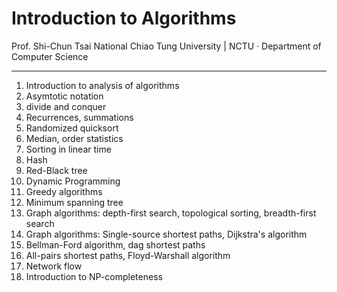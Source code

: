 # Introduction to Algorithms 

Prof. Shi-Chun Tsai
National Chiao Tung University | NCTU · Department of Computer Science

---
1. Introduction to analysis of algorithms
2. Asymtotic notation
3. divide and conquer
4. Recurrences, summations
5. Randomized quicksort
6. Median, order statistics
7. Sorting in linear time
8. Hash
9. Red-Black tree
10. Dynamic Programming
11. Greedy algorithms
12. Minimum spanning tree
13. Graph algorithms: depth-first search, topological sorting, breadth-first search
14. Graph algorithms: Single-source shortest paths, Dijkstra's algorithm
15. Bellman-Ford algorithm, dag shortest paths
16. All-pairs shortest paths, Floyd-Warshall algorithm
17. Network flow
18. Introduction to NP-completeness